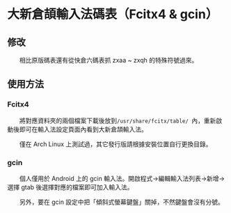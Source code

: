 # 大新倉頡輸入法碼表（Fcitx4 & gcin）

## 修改

　　相比原版碼表還有從快倉六碼表抓 zxaa ~ zxqh 的特殊符號過來。

## 使用方法

### Fcitx4

　　將對應資料夾的兩個檔案下載後放到`/usr/share/fcitx/table/ `內，重新啟動後即可在輸入法設定頁面內看到大新倉頡輸入法。

　　僅在 Arch Linux 上測試過，其它發行版請根據安裝位置自行更換目錄。

### gcin

　　個人僅用於 Android 上的 gcin 輸入法。開啟程式->編輯輸入法列表->新增->選擇 gtab 後選擇對應的檔案即可加入輸入法。

　　另外，要在 gcin 設定中把「傾斜式螢幕鍵盤」關掉，不然鍵盤會沒有分號。
